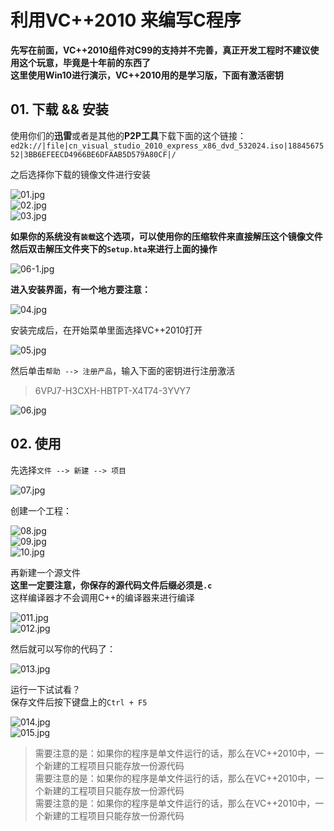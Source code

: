 # 利用VC++2010 来编写C程序

**先写在前面，VC++2010组件对C99的支持并不完善，真正开发工程时不建议使用这个玩意，毕竟是十年前的东西了**  
**这里使用Win10进行演示，VC++2010用的是学习版，下面有激活密钥**

## 01. 下载 && 安装
使用你们的**迅雷**或者是其他的**P2P工具**下载下面的这个链接：  
`ed2k://|file|cn_visual_studio_2010_express_x86_dvd_532024.iso|1884567552|3BB6EFEECD4966BE6DFAAB5D579A80CF|/`

之后选择你下载的镜像文件进行安装  

![01.jpg](https://gitee.com/szleaves/C-Practise/raw/master/VC2010-C/pictures/01.jpg)  
![02.jpg](https://gitee.com/szleaves/C-Practise/raw/master/VC2010-C/pictures/02.jpg)  
![03.jpg](https://gitee.com/szleaves/C-Practise/raw/master/VC2010-C/pictures/03.jpg)

**如果你的系统没有`装载`这个选项，可以使用你的压缩软件来直接解压这个镜像文件**  
**然后双击解压文件夹下的`Setup.hta`来进行上面的操作**

![06-1.jpg](https://gitee.com/szleaves/C-Practise/raw/master/VC2010-C/pictures/06-1.jpg)

**进入安装界面，有一个地方要注意：**  

![04.jpg](https://gitee.com/szleaves/C-Practise/raw/master/VC2010-C/pictures/04.jpg)

安装完成后，在开始菜单里面选择VC++2010打开  

![05.jpg](https://gitee.com/szleaves/C-Practise/raw/master/VC2010-C/pictures/05.jpg)

然后单击`帮助 --> 注册产品`，输入下面的密钥进行注册激活  
> 6VPJ7-H3CXH-HBTPT-X4T74-3YVY7  

![06.jpg](https://gitee.com/szleaves/C-Practise/raw/master/VC2010-C/pictures/06.jpg)

## 02. 使用

先选择`文件 --> 新建 --> 项目`  

![07.jpg](https://gitee.com/szleaves/C-Practise/raw/master/VC2010-C/pictures/07.jpg)  

创建一个工程：

![08.jpg](https://gitee.com/szleaves/C-Practise/raw/master/VC2010-C/pictures/08.jpg)  
![09.jpg](https://gitee.com/szleaves/C-Practise/raw/master/VC2010-C/pictures/09.jpg)  
![10.jpg](https://gitee.com/szleaves/C-Practise/raw/master/VC2010-C/pictures/10.jpg)  

再新建一个源文件  
**这里一定要注意，你保存的源代码文件后缀必须是`.c`**  
这样编译器才不会调用C++的编译器来进行编译  

![011.jpg](https://gitee.com/szleaves/C-Practise/raw/master/VC2010-C/pictures/011.jpg)  
![012.jpg](https://gitee.com/szleaves/C-Practise/raw/master/VC2010-C/pictures/012.jpg)  

然后就可以写你的代码了：

![013.jpg](https://gitee.com/szleaves/C-Practise/raw/master/VC2010-C/pictures/013.jpg)  

运行一下试试看？  
保存文件后按下键盘上的`Ctrl + F5`  

![014.jpg](https://gitee.com/szleaves/C-Practise/raw/master/VC2010-C/pictures/014.jpg)  
![015.jpg](https://gitee.com/szleaves/C-Practise/raw/master/VC2010-C/pictures/015.jpg)  

> 需要注意的是：如果你的程序是单文件运行的话，那么在VC++2010中，一个新建的工程项目只能存放一份源代码  
> 需要注意的是：如果你的程序是单文件运行的话，那么在VC++2010中，一个新建的工程项目只能存放一份源代码  
> 需要注意的是：如果你的程序是单文件运行的话，那么在VC++2010中，一个新建的工程项目只能存放一份源代码  